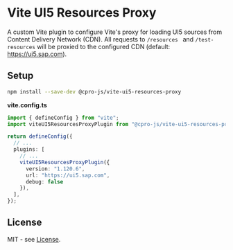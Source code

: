 # Vite UI5 Resources Proxy

A custom Vite plugin to configure Vite's proxy for loading UI5 sources from Content Delivery Network (CDN).
All requests to `/resources ` and `/test-resources` will be proxied to the configured CDN (default: https://ui5.sap.com).

## Setup

```bash
npm install --save-dev @cpro-js/vite-ui5-resources-proxy
```

**vite.config.ts**

```ts
import { defineConfig } from "vite";
import viteUI5ResourcesProxyPlugin from "@cpro-js/vite-ui5-resources-proxy";

return defineConfig({
  // ...
  plugins: [
    // ...
    viteUI5ResourcesProxyPlugin({
      version: "1.120.6",
      url: "https://ui5.sap.com",
      debug: false
    }),
  ],
});

```

## License

MIT - see [License](./LICENSE.md).
